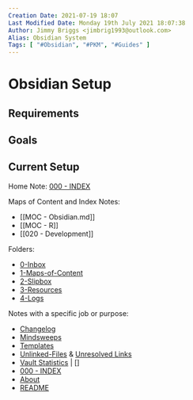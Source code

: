 ```yaml
---
Creation Date: 2021-07-19 18:07
Last Modified Date: Monday 19th July 2021 18:07:38
Author: Jimmy Briggs <jimbrig1993@outlook.com>
Alias: Obsidian System
Tags: [ "#Obsidian", "#PKM", "#Guides" ]
---
```


# Obsidian Setup

## Requirements

## Goals

## Current Setup

Home Note: [000 - INDEX](../1-Maps-of-Content/000%20-%20INDEX.md)

Maps of Content and Index Notes:

- [[MOC - Obsidian.md]]
- [[MOC - R]]
- [[020 - Development]]

Folders:

- [0-Inbox](../0-Inbox/README.md)
- [1-Maps-of-Content](../1-Maps-of-Content/README.md)
- [2-Slipbox](../2-Slipbox/README.md)
- [3-Resources](../3-Resources/README.md)
- [4-Logs](../4-Logs/README.md)

Notes with a specific job or purpose:

- [Changelog](../4-Logs/Changelog.md)
- [Mindsweeps](../3-Resources/Mindsweeps/README.md)
- [Templates](../3-Resources/Templates/README.md)
- [Unlinked-Files](../4-Logs/Unlinked-Files.md) & [Unresolved Links](Unresolved-Links)
- [Vault Statistics](../4-Logs/Vault-Statistics.md) | []
- [000 - INDEX](../1-Maps-of-Content/000%20-%20INDEX.md)
- [About](About)
- [README](README.md)


